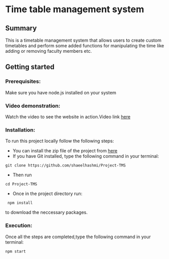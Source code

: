 # Time table management system
## Summary
This is a timetable management system that allows users to create custom timetables and perform some added functions for manipulating the time like adding or removing faculty members etc.
## Getting started
### Prerequisites:
Make sure you have node.js installed on your system<br>
### Video demonstration:
Watch the video to see the website in action.Video link [here](https://youtu.be/mTxBglTX_z0)
### Installation:
To run this project locally follow the following steps:
* You can install the zip file of the project from [here](https://github.com/shaeelhashmi/Project-TMS)
* If you have Git installed, type the following command in your terminal:
```
git clone https://github.com/shaeelhashmi/Project-TMS
```
* Then run 
```
cd Project-TMS
```
* Once in the project directory run:
```
 npm install
```
to download the neccessary packages.
### Execution:
Once all the steps are completed,type the following command in your terminal:
```
npm start
```
